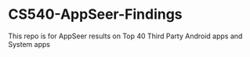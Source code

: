 # CS540-AppSeer-Findings
This repo is for AppSeer results on Top 40 Third Party Android apps and System apps
